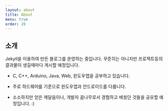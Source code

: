```yaml
---
layout: about
title: About
menu: true
order: 20
---
```


## 소개

Jekyll을 이용하여 만든 블로그를 운영하는 중입니다. 꾸준히는 아니지만 프로젝트등의 결과물이 생길때마다 게시할 예정입니다. 
* C, C++, Arduino, Java, Web, 윈도우앱을 공부하고 있습니다. 

* 주로 하드웨어를 기준으로 윈도우앱과 안드로이드를 다룹니다.

* 소소하지만 얻은 깨달음이나, 개발자 꿈나무로서 경험하고 배웠던 것들을 공유할 예정입니다.  :)


